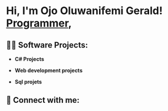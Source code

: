 <h1>Hi, I'm Ojo Oluwanifemi Gerald! <br/><a href="https://github.com/joshmadakor1">Programmer</a>,

<h2>👨‍💻 Software Projects:</h2>

- <b>C# Projects</b>

- <b>Web development projects</b>
 
- <b>Sql projets</b>


<h2> 🤳 Connect with me:</h2>


<!--
**joshmadakor1/joshmadakor1** is a ✨ _special_ ✨ repository because its `README.md` (this file) appears on your GitHub profile.

Here are some ideas to get you started:

- 🔭 I’m currently working on ...
- 🌱 I’m currently learning ...
- 👯 I’m looking to collaborate on ...
- 🤔 I’m looking for help with ...
- 💬 Ask me about ...
- 📫 How to reach me: ...
- 😄 Pronouns: ...
- ⚡ Fun fact: ...
-->
